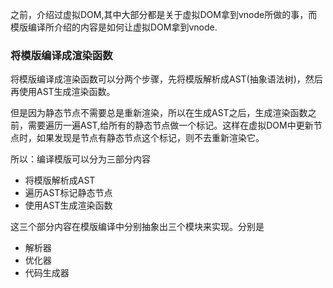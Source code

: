 之前，介绍过虚拟DOM,其中大部分都是关于虚拟DOM拿到vnode所做的事，而模版编译所介绍的内容是如何让虚拟DOM拿到vnode.

### 将模版编译成渲染函数

将模版编译成渲染函数可以分两个步骤，先将模版解析成AST(抽象语法树)，然后再使用AST生成渲染函数。

但是因为静态节点不需要总是重新渲染，所以在生成AST之后，生成渲染函数之前，需要遍历一遍AST,给所有的静态节点做一个标记。这样在虚拟DOM中更新节点时，如果发现是节点有静态节点这个标记，则不去重新渲染它。

所以：编译模版可以分为三部分内容

* 将模版解析成AST
* 遍历AST标记静态节点
* 使用AST生成渲染函数

这三个部分内容在模版编译中分别抽象出三个模块来实现。分别是

* 解析器
* 优化器
* 代码生成器